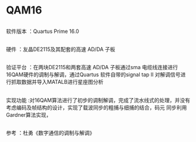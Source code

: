 # QAM16

##
软件版本 ：Quartus Prime 16.0

##
硬件     ：友晶DE2115及其配套的高速 AD/DA 子板

##
验证平台 ：在两块DE2115和两套高速 AD/DA 子板通过sma 电缆线连接进行16QAM硬件的调制与解调，通过Quartus 软件自带的signal tap II 
对解调信号进行抓取数据并导入MATALB进行星座图分析

##
实现功能 :对16QAM算法进行了初步的调制解调，完成了流水线式的处理，并没有考虑编码及帧结构的设计，实现了载波同步的粗捕与细捕的结合，码元
同步利用Gardner算法实现，

##
参考     ：杜勇《数字通信的调制与解调》 
